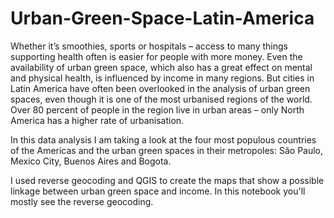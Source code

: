 # Urban-Green-Space-Latin-America

Whether it’s smoothies, sports or hospitals – access to many things supporting health often is easier for people with more money. Even the availability of urban green space, which also has a great effect on mental and physical health, is influenced by income in many regions. But cities in Latin America have often been overlooked in the analysis of urban green spaces, even though it is one of the most urbanised regions of the world. Over 80 percent of people in the region live in urban areas – only North America has a higher rate of urbanisation. 

In this data analysis I am taking a look at the four most populous countries of the Americas and the urban green spaces in their metropoles: São Paulo, Mexico City, Buenos Aires and Bogota.

I used reverse geocoding and QGIS to create the maps that show a possible linkage between urban green space and income. In this notebook you'll mostly see the reverse geocoding.
